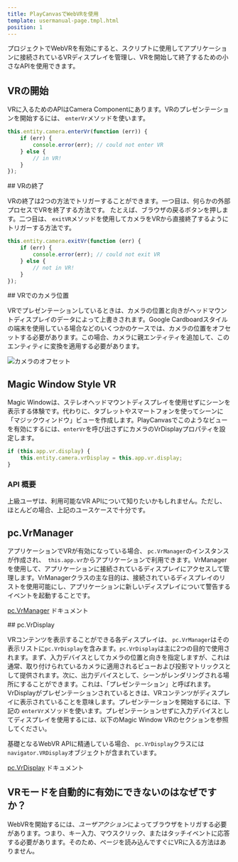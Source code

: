 ```yaml
---
title: PlayCanvasでWebVRを使用
template: usermanual-page.tmpl.html
position: 1
---
```


プロジェクトでWebVRを有効にすると、スクリプトに使用してアプリケーションに接続されているVRディスプレイを管理し、VRを開始して終了するための小さなAPIを使用できます。

## VRの開始

VRに入るためのAPIはCamera Componentにあります。VRのプレゼンテーションを開始するには、 `enterVr`メソッドを使います。

```javascript
this.entity.camera.enterVr(function (err)) {
    if (err) {
        console.error(err); // could not enter VR
    } else {
        // in VR!
    }
});
```

## VRの終了

VRの終了は2つの方法でトリガーすることができます。一つ目は、何らかの外部プロセスでVRを終了する方法です。 たとえば、ブラウザの戻るボタンを押します。二つ目は、 `exitVR`メソッドを使用してカメラをVRから直接終了するようにトリガーする方法です。

```javascript
this.entity.camera.exitVr(function (err) {
    if (err) {
        console.error(err); // could not exit VR
    } else {
        // not in VR!
    }
});
```

## VRでのカメラ位置

VRでプレゼンテーションしているときは、カメラの位置と向きがヘッドマウントディスプレイのデータによって上書きされます。Google Cardboardスタイルの端末を使用している場合などのいくつかのケースでは、カメラの位置をオフセットする必要があります。この場合、カメラに親エンティティを追加して、このエンティティに変換を適用する必要があります。

![カメラのオフセット][1]

## Magic Window Style VR

Magic Windowは、ステレオヘッドマウントディスプレイを使用せずにシーンを表示する体験です。代わりに、タブレットやスマートフォンを使ってシーンに「マジックウィンドウ」ビューを作成します。PlayCanvasでこのようなビューを有効にするには、`enterVr`を呼び出さずにカメラのVrDisplayプロパティを設定します。

```javascript
if (this.app.vr.display) {
    this.entity.camera.vrDisplay = this.app.vr.display;
}
```

### API 概要

上級ユーザは、利用可能なVR APIについて知りたいかもしれません。ただし、ほとんどの場合、上記のユースケースで十分です。

## pc.VrManager

アプリケーションでVRが有効になっている場合、 `pc.VrManager`のインスタンスが作成され、` this.app.vr`からアプリケーションで利用できます。VrManagerを使用して、アプリケーションに接続されているディスプレイにアクセスして管理します。VrManagerクラスの主な目的は、接続されているディスプレイのリストを使用可能にし、アプリケーションに新しいディスプレイについて警告するイベントを起動することです。

[pc.VrManager][2] ドキュメント

## pc.VrDisplay

VRコンテンツを表示することができる各ディスプレイは、 `pc.VrManager`はその表示リストに`pc.VrDisplay`を含みます。`pc.VrDisplay`は主に2つの目的で使用されます。まず、入力デバイスとしてカメラの位置と向きを指定しますが、これは通常、取り付けられているカメラに適用されるビューおよび投影マトリックスとして提供されます。次に、出力デバイスとして、シーンがレンダリングされる場所にすることができます。これは、「プレゼンテーション」と呼ばれます。 VrDisplayがプレゼンテーションされているときは、VRコンテンツがディスプレイに表示されていることを意味します。プレゼンテーションを開始するには、下記の `enterVr`メソッドを使います。プレゼンテーションせずに入力デバイスとしてディスプレイを使用するには、以下のMagic Window VRのセクションを参照してください。

基礎となるWebVR APIに精通している場合、 `pc.VrDisplay`クラスには` navigator.VRDisplay`オブジェクトが含まれています。

[pc.VrDisplay][3] ドキュメント

## VRモードを自動的に有効にできないのはなぜですか？

WebVRを開始するには、*ユーザアクション*によってブラウザをトリガする必要があります。つまり、キー入力、マウスクリック、またはタッチイベントに応答する必要があります。そのため、ページを読み込んですぐにVRに入る方法はありません。

[1]: /images/user-manual/vr/using-webvr/camera-offset.jpg
[2]: /api/pc.VrManager.html
[3]: /api/pc.VrDisplay.html

